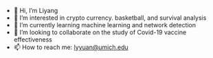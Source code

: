- 👋 Hi, I’m Liyang
- 👀 I’m interested in crypto currency. basketball, and survival analysis
- 🌱 I’m currently learning machine learning and network detection
- 💞️ I’m looking to collaborate on the study of Covid-19 vaccine effectiveness
- 📫 How to reach me: lyyuan@umich.edu

<!---
lyyuan0117/lyyuan0117 is a ✨ special ✨ repository because its `README.md` (this file) appears on your GitHub profile.
You can click the Preview link to take a look at your changes.
--->
